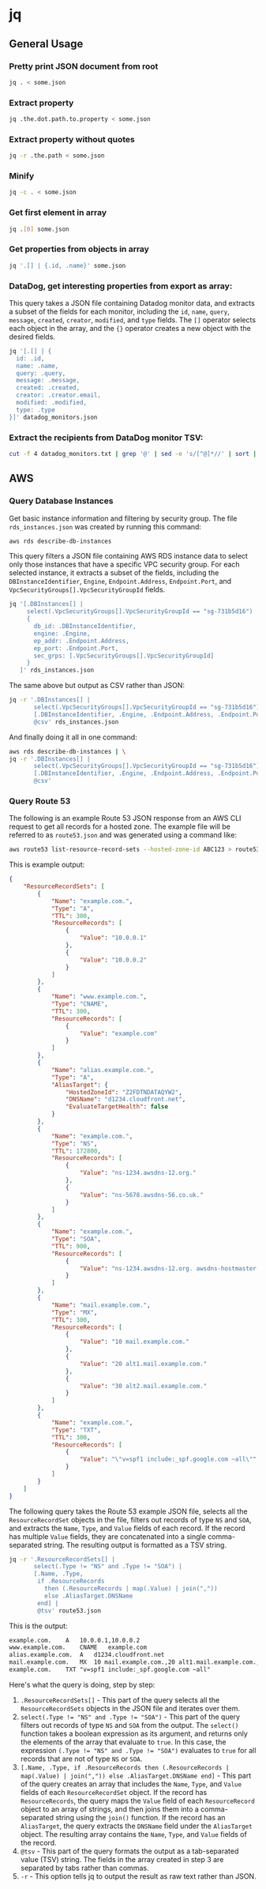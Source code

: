 # jq

## General Usage
### Pretty print JSON document from root
```bash
jq . < some.json
```

### Extract property
```bash
jq .the.dot.path.to.property < some.json
```

### Extract property without quotes
```bash
jq -r .the.path < some.json
```

### Minify
```bash
jq -c . < some.json
```

### Get first element in array
```bash
jq .[0] some.json
```

### Get properties from objects in array
```bash
jq '.[] | {.id, .name}' some.json
```

### DataDog, get interesting properties from export as array:
This query takes a JSON file containing Datadog monitor data, and extracts a subset of the fields for each monitor,
including the `id`, `name`, `query`, `message`, `created`, `creator`, `modified`, and `type` fields. The `[]` operator
selects each object in the array, and the `{}` operator creates a new object with the desired fields.

```bash
jq '[.[] | {
  id: .id,
  name: .name,
  query: .query,
  message: .message,
  created: .created,
  creator: .creator.email,
  modified: .modified,
  type: .type
}]' datadog_monitors.json

```

### Extract the recipients from DataDog monitor TSV:
```bash
cut -f 4 datadog_monitors.txt | grep '@' | sed -e 's/[^@]*//' | sort | uniq
```

## AWS
### Query Database Instances
Get basic instance information and filtering by security group. The file `rds_instances.json` was created by running
this command:

```bash
aws rds describe-db-instances
````

This query filters a JSON file containing AWS RDS instance data to select only those instances that have a specific VPC
security group. For each selected instance, it extracts a subset of the fields, including the `DBInstanceIdentifier`,
`Engine`, `Endpoint.Address`, `Endpoint.Port`, and `VpcSecurityGroups[].VpcSecurityGroupId` fields.

```bash
jq '[.DBInstances[] |
     select(.VpcSecurityGroups[].VpcSecurityGroupId == "sg-731b5d16") |
     {
       db_id: .DBInstanceIdentifier,
       engine: .Engine,
       ep_addr: .Endpoint.Address,
       ep_port: .Endpoint.Port,
       sec_grps: [.VpcSecurityGroups[].VpcSecurityGroupId]
     }
   ]' rds_instances.json

```

The same above but output as CSV rather than JSON:

```bash
jq -r '.DBInstances[] |
       select(.VpcSecurityGroups[].VpcSecurityGroupId == "sg-731b5d16") |
       [.DBInstanceIdentifier, .Engine, .Endpoint.Address, .Endpoint.Port] |
       @csv' rds_instances.json
```

And finally doing it all in one command:
```bash
aws rds describe-db-instances | \
jq -r '.DBInstances[] |
       select(.VpcSecurityGroups[].VpcSecurityGroupId == "sg-731b5d16") |
       [.DBInstanceIdentifier, .Engine, .Endpoint.Address, .Endpoint.Port] |
       @csv'
```

### Query Route 53

The following is an example Route 53 JSON response from an AWS CLI request to get all records for a hosted zone. The
example file will be referred to as `route53.json` and was generated using a command like:

```bash
aws route53 list-resource-record-sets --hosted-zone-id ABC123 > route53.json
````

This is example output:

```json
{
    "ResourceRecordSets": [
        {
            "Name": "example.com.",
            "Type": "A",
            "TTL": 300,
            "ResourceRecords": [
                {
                    "Value": "10.0.0.1"
                },
                {
                    "Value": "10.0.0.2"
                }
            ]
        },
        {
            "Name": "www.example.com.",
            "Type": "CNAME",
            "TTL": 300,
            "ResourceRecords": [
                {
                    "Value": "example.com"
                }
            ]
        },
        {
            "Name": "alias.example.com.",
            "Type": "A",
            "AliasTarget": {
                "HostedZoneId": "Z2FDTNDATAQYW2",
                "DNSName": "d1234.cloudfront.net",
                "EvaluateTargetHealth": false
            }
        },
        {
            "Name": "example.com.",
            "Type": "NS",
            "TTL": 172800,
            "ResourceRecords": [
                {
                    "Value": "ns-1234.awsdns-12.org."
                },
                {
                    "Value": "ns-5678.awsdns-56.co.uk."
                }
            ]
        },
        {
            "Name": "example.com.",
            "Type": "SOA",
            "TTL": 900,
            "ResourceRecords": [
                {
                    "Value": "ns-1234.awsdns-12.org. awsdns-hostmaster.amazon.com. 1 7200 900 1209600 86400"
                }
            ]
        },
        {
            "Name": "mail.example.com.",
            "Type": "MX",
            "TTL": 300,
            "ResourceRecords": [
                {
                    "Value": "10 mail.example.com."
                },
                {
                    "Value": "20 alt1.mail.example.com."
                },
                {
                    "Value": "30 alt2.mail.example.com."
                }
            ]
        },
        {
            "Name": "example.com.",
            "Type": "TXT",
            "TTL": 300,
            "ResourceRecords": [
                {
                    "Value": "\"v=spf1 include:_spf.google.com ~all\""
                }
            ]
        }
    ]
}
```

The following query takes the Route 53 example JSON file, selects all the `ResourceRecordSet` objects in the file,
filters out records of type `NS` and `SOA`, and extracts the `Name`, `Type`, and `Value` fields of each record. If the
record has multiple `Value` fields, they are concatenated into a single comma-separated string. The resulting output is
formatted as a TSV string.

```bash
jq -r '.ResourceRecordSets[] |
       select(.Type != "NS" and .Type != "SOA") |
       [.Name, .Type,
        if .ResourceRecords
          then (.ResourceRecords | map(.Value) | join(","))
          else .AliasTarget.DNSName
        end] |
        @tsv' route53.json
```

This is the output:

```txt
example.com.	A	10.0.0.1,10.0.0.2
www.example.com.	CNAME	example.com
alias.example.com.	A	d1234.cloudfront.net
mail.example.com.	MX	10 mail.example.com.,20 alt1.mail.example.com.,30 alt2.mail.example.com.
example.com.	TXT	"v=spf1 include:_spf.google.com ~all"
```

Here's what the query is doing, step by step:

1. `.ResourceRecordSets[]` - This part of the query selects all the `ResourceRecordSets` objects in the JSON file and iterates over them.
2. `select(.Type != "NS" and .Type != "SOA")` - This part of the query filters out records of type `NS` and `SOA` from the output. The `select()` function takes a boolean expression as its argument, and returns only the elements of the array that evaluate to `true`. In this case, the expression `(.Type != "NS" and .Type != "SOA")` evaluates to `true` for all records that are not of type `NS` or `SOA`.
3. `[.Name, .Type, if .ResourceRecords then (.ResourceRecords | map(.Value) | join(",")) else .AliasTarget.DNSName end]` - This part of the query creates an array that includes the `Name`, `Type`, and `Value` fields of each `ResourceRecordSet` object. If the record has `ResourceRecords`, the query maps the `Value` field of each `ResourceRecord` object to an array of strings, and then joins them into a comma-separated string using the `join()` function. If the record has an `AliasTarget`, the query extracts the `DNSName` field under the `AliasTarget` object. The resulting array contains the `Name`, `Type`, and `Value` fields of the record.
4. `@tsv` - This part of the query formats the output as a tab-separated value (TSV) string. The fields in the array created in step 3 are separated by tabs rather than commas.
5. `-r` - This option tells jq to output the result as raw text rather than JSON.

